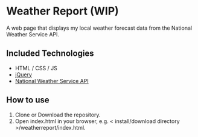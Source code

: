 # Weather Report (WIP)

A web page that displays my local weather forecast data from the National Weather Service API.

## Included Technologies

* HTML / CSS / JS
* [jQuery](https://www.npmjs.com/package/jquery)
* [National Weather Service API](https://www.weather.gov/documentation/services-web-api)

## How to use

1. Clone or Download the repository.
2. Open index.html in your browser, e.g. < install/download directory >/weatherreport/index.html.